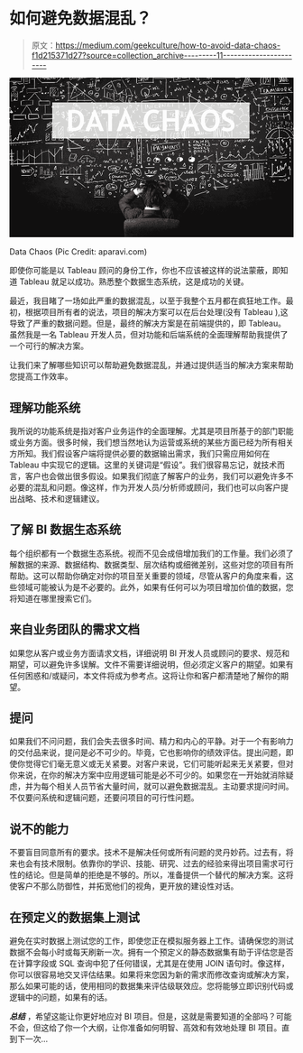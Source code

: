# 如何避免数据混乱？

> 原文：<https://medium.com/geekculture/how-to-avoid-data-chaos-f1d215371d27?source=collection_archive---------11----------------------->

![](img/0c898b40caf55f538be1ef987343c1d7.png)

Data Chaos (Pic Credit: aparavi.com)

即使你可能是以 Tableau 顾问的身份工作，你也不应该被这样的说法蒙蔽，即知道 Tableau 就足以成功。熟悉整个数据生态系统，这是成功的关键。

最近，我目睹了一场如此严重的数据混乱，以至于我整个五月都在疯狂地工作。最初，根据项目所有者的说法，项目的解决方案可以在后台处理(没有 Tableau ),这导致了严重的数据问题。但是，最终的解决方案是在前端提供的，即 Tableau。虽然我是一名 Tableau 开发人员，但对功能和后端系统的全面理解帮助我提供了一个可行的解决方案。

让我们来了解哪些知识可以帮助避免数据混乱，并通过提供适当的解决方案来帮助您提高工作效率。

## 理解功能系统

我所说的功能系统是指对客户业务运作的全面理解。尤其是项目所基于的部门职能或业务方面。很多时候，我们想当然地认为运营或系统的某些方面已经为所有相关方所知。我们假设客户端将提供必要的数据输出需求，我们只需应用如何在 Tableau 中实现它的逻辑。这里的关键词是“假设”。我们很容易忘记，就技术而言，客户也会做出很多假设。如果我们彻底了解客户的业务，我们可以避免许多不必要的混乱和问题。像这样，作为开发人员/分析师或顾问，我们也可以向客户提出战略、技术和逻辑建议。

## 了解 BI 数据生态系统

每个组织都有一个数据生态系统。视而不见会成倍增加我们的工作量。我们必须了解数据的来源、数据结构、数据类型、层次结构或细微差别，这些对您的项目有所帮助。这可以帮助你确定对你的项目至关重要的领域，尽管从客户的角度来看，这些领域可能被认为是不必要的。此外，如果有任何可以为项目增加价值的数据，您将知道在哪里搜索它们。

## 来自业务团队的需求文档

如果您从客户或业务方面请求文档，详细说明 BI 开发人员或顾问的要求、规范和期望，可以避免许多误解。文件不需要详细说明，但必须定义客户的期望。如果有任何困惑和/或疑问，本文件将成为参考点。这将让你和客户都清楚地了解你的期望。

## 提问

如果我们不问问题，我们会失去很多时间、精力和内心的平静。对于一个有影响力的交付品来说，提问是必不可少的。毕竟，它也影响你的绩效评估。提出问题，即使你觉得它们毫无意义或无关紧要。对客户来说，它们可能听起来无关紧要，但对你来说，在你的解决方案中应用逻辑可能是必不可少的。如果您在一开始就消除疑虑，并为每个相关人员节省大量时间，就可以避免数据混乱。主动要求提问时间。不仅要问系统和逻辑问题，还要问项目的可行性问题。

## 说不的能力

不要盲目同意所有的要求。技术不是解决任何或所有问题的灵丹妙药。过去有，将来也会有技术限制。依靠你的学识、技能、研究、过去的经验来得出项目需求可行性的结论。但是简单的拒绝是不够的。所以，准备提供一个替代的解决方案。这将使客户不那么防御性，并拓宽他们的视角，更开放的建设性对话。

## 在预定义的数据集上测试

避免在实时数据上测试您的工作，即使您正在模拟服务器上工作。请确保您的测试数据不会每小时或每天刷新一次。拥有一个预定义的静态数据集有助于评估您是否在计算字段或 SQL 查询中犯了任何错误，尤其是在使用 JOIN 语句时。像这样，你可以很容易地交叉评估结果。如果将来您因为新的需求而修改查询或解决方案，那么如果可能的话，使用相同的数据集来评估级联效应。您将能够立即识别代码或逻辑中的问题，如果有的话。

***总结*** ，希望这能让你更好地应对 BI 项目。但是，这就是需要知道的全部吗？可能不会，但这给了你一个大纲，让你准备如何明智、高效和有效地处理 BI 项目。直到下一次…